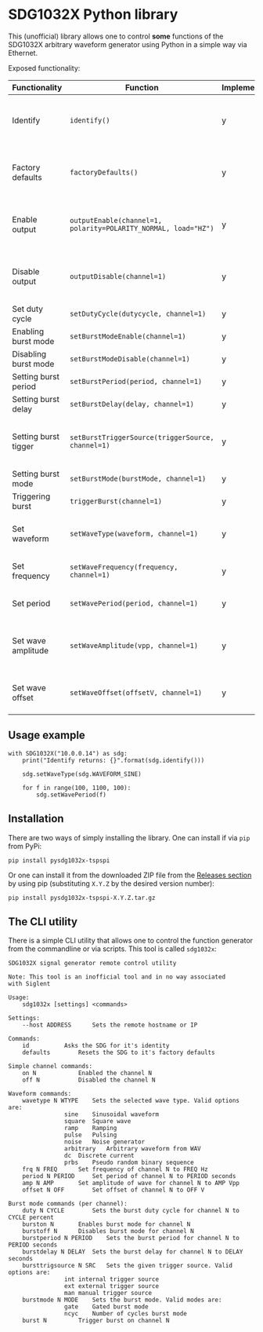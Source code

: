 # SDG1032X Python library

This (unofficial) library allows one to control __some__ functions of the
SDG1032X arbitrary waveform generator using Python in a simple way via
Ethernet.

Exposed functionality:

| Functionality        | Function                                                           | Implemented | Tested | Comments                                      |
| -------------------- | ------------------------------------------------------------------ | ----------- | ------ | --------------------------------------------- |
| Identify             | ```identify()```                                                   | y           | y      | Queries the output of IDN, raw binary output  |
| Factory defaults     | ```factoryDefaults()```                                            | y           |        | Resets all device state to factory defaults   |
| Enable output        | ```outputEnable(channel=1, polarity=POLARITY_NORMAL, load="HZ")``` | y           | y      | Enabled the output of the function generator  |
| Disable output       | ```outputDisable(channel=1)```                                     | y           | y      | Disables the output of the function generator |
| Set duty cycle       | ```setDutyCycle(dutycycle, channel=1)```                           | y           | y      | Sets duty cycle                               |
| Enabling burst mode  | ```setBurstModeEnable(channel=1)```                                | y           | y      |                                               |
| Disabling burst mode | ```setBurstModeDisable(channel=1)```                               | y           | y      |                                               |
| Setting burst period | ```setBurstPeriod(period, channel=1)```                            | y           | y      | Burst period                                  |
| Setting burst delay  | ```setBurstDelay(delay, channel=1)```                              | y           | y      |                                               |
| Setting burst tigger | ```setBurstTriggerSource(triggerSource, channel=1)```              | y           | y      | Sets internal, external or manual trigger     |
| Setting burst mode   | ```setBurstMode(burstMode, channel=1)```                           | y           | y      |                                               |
| Triggering burst     | ```triggerBurst(channel=1)```                                      | y           |        |                                               |
| Set waveform         | ```setWaveType(waveform, channel=1)```                             | y           | y      | Sets the waveform of the signal               |
| Set frequency        | ```setWaveFrequency(frequency, channel=1)```                       | y           | y      | Sets the waves frequency                      |
| Set period           | ```setWavePeriod(period, channel=1)```                             | y           | y      | Sets the waves period                         |
| Set wave amplitude   | ```setWaveAmplitude(vpp, channel=1)```                             | y           |        | Sets the amplitude of the wave in Vpp         |
| Set wave offset      | ```setWaveOffset(offsetV, channel=1)```                            | y           |        | Sets the offset of the wave in V              |

## Usage example

```
with SDG1032X("10.0.0.14") as sdg:
    print("Identify returns: {}".format(sdg.identify()))

    sdg.setWaveType(sdg.WAVEFORM_SINE)

    for f in range(100, 1100, 100):
        sdg.setWavePeriod(f)
```

## Installation

There are two ways of simply installing the library. One can install
if via ```pip``` from PyPi:

```
pip install pysdg1032x-tspspi
```

Or one can install it from the downloaded ZIP file from the [Releases section](https://github.com/tspspi/pysdg1032x/releases)
by using pip (substituting ```X.Y.Z``` by the desired version number):

```
pip install pysdg1032x-tspspi-X.Y.Z.tar.gz
```

## The CLI utility

There is a simple CLI utility that allows one to control the function generator
from the commandline or via scripts. This tool is called ```sdg1032x```:

```
SDG1032X signal generator remote control utility

Note: This tool is an inofficial tool and in no way associated
with Siglent

Usage:
	sdg1032x [settings] <commands>

Settings:
	--host ADDRESS		Sets the remote hostname or IP

Commands:
	id			Asks the SDG for it's identity
	defaults		Resets the SDG to it's factory defaults

Simple channel commands:
	on N			Enabled the channel N
	off N			Disabled the channel N

Waveform commands:
	wavetype N WTYPE	Sets the selected wave type. Valid options are:
				sine	Sinusoidal waveform
				square	Square wave
				ramp	Ramping
				pulse	Pulsing
				noise	Noise generator
				arbitrary	Arbitrary waveform from WAV
				dc	Discrete current
				prbs	Pseudo random binary sequence
	frq N FREQ		Set frequency of channel N to FREQ Hz
	period N PERIOD		Set period of channel N to PERIOD seconds
	amp N AMP		Set amplitude of wave for channel N to AMP Vpp
	offset N OFF		Set offset of channel N to OFF V

Burst mode commands (per channel):
	duty N CYCLE		Sets the burst duty cycle for channel N to CYCLE percent
	burston N		Enables burst mode for channel N
	burstoff N		Disables burst mode for channel N
	burstperiod N PERIOD	Sets the burst period for channel N to PERIOD seconds
	burstdelay N DELAY	Sets the burst delay for channel N to DELAY seconds
	bursttrigsource N SRC	Sets the given trigger source. Valid options are:
				int	internal trigger source
				ext	external trigger source
				man	manual trigger source
	burstmode N MODE	Sets the burst mode. Valid modes are:
				gate	Gated burst mode
				ncyc	Number of cycles burst mode
	burst N			Trigger burst on channel N
```
